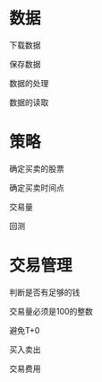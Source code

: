 # 数据

下载数据

保存数据

数据的处理

数据的读取

# 策略

确定买卖的股票

确定买卖时间点

交易量

回测

# 交易管理

判断是否有足够的钱

交易量必须是100的整数

避免T+0

买入卖出

交易费用

